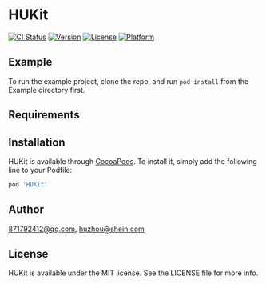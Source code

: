# HUKit

[![CI Status](https://img.shields.io/travis/871792412@qq.com/HUKit.svg?style=flat)](https://travis-ci.org/871792412@qq.com/HUKit)
[![Version](https://img.shields.io/cocoapods/v/HUKit.svg?style=flat)](https://cocoapods.org/pods/HUKit)
[![License](https://img.shields.io/cocoapods/l/HUKit.svg?style=flat)](https://cocoapods.org/pods/HUKit)
[![Platform](https://img.shields.io/cocoapods/p/HUKit.svg?style=flat)](https://cocoapods.org/pods/HUKit)

## Example

To run the example project, clone the repo, and run `pod install` from the Example directory first.

## Requirements

## Installation

HUKit is available through [CocoaPods](https://cocoapods.org). To install
it, simply add the following line to your Podfile:

```ruby
pod 'HUKit'
```

## Author

871792412@qq.com, huzhou@shein.com

## License

HUKit is available under the MIT license. See the LICENSE file for more info.
